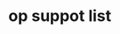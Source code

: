 <!--
 * @Author: Chifred
 * @Date: 2023-10-25 14:19:18
 * @LastEditTime: 2023-11-01 11:57:12
 * @Editors: Chifred
 * @Description: TODO
-->
# op suppot list